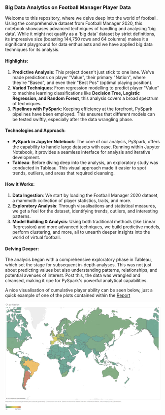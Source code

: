 ### Big Data Analytics on Football Manager Player Data

Welcome to this repository, where we delve deep into the world of football. Using the comprehensive dataset from Football Manager 2020, this notebook showcases advanced techniques of handling and analysing 'big data'. While it might not qualify as a 'big data' dataset by strict definitions, its impressive size (boasting 144,750 rows and 64 columns) makes it a significant playground for data enthusiasts and we have applied big data techniques for its analysis.

#### Highlights:

1. **Predictive Analysis**: This project doesn't just stick to one lane. We've made predictions on player "Value", their primary "Nation", where they're "Based", and even their "Best Pos" (optimal playing position).
2. **Varied Techniques**: From regression modelling to predict player "Value" to machine learning classifications like **Decision Tree, Logistic Regression, and Random Forest**, this analysis covers a broad spectrum of techniques.
3. **Pipelines with PySpark**: Keeping efficiency at the forefront, PySpark pipelines have been employed. This ensures that different models can be tested swiftly, especially after the data wrangling phase.

#### Technologies and Approach:

- **PySpark in Jupyter Notebook**: The core of our analysis, PySpark, offers the capability to handle large datasets with ease. Running within Jupyter Notebook, it provides a seamless interface for analysis and iterative development.
- **Tableau**: Before diving deep into the analysis, an exploratory study was conducted in Tableau. This visual approach made it easier to spot trends, outliers, and areas that required cleansing.

#### How It Works:

1. **Data Ingestion**: We start by loading the Football Manager 2020 dataset, a mammoth collection of player statistics, traits, and more.
2. **Exploratory Analysis**: Through visualisations and statistical measures, we get a feel for the dataset, identifying trends, outliers, and interesting patterns.
3. **Model Building & Analysis**: Using both traditional methods (like Linear Regression) and more advanced techniques, we build predictive models, perform clustering, and more, all to unearth deeper insights into the world of virtual football.

#### Delving Deeper:

The analysis began with a comprehensive exploratory phase in Tableau, which set the stage for subsequent in-depth analyses. This was not just about predicting values but also understanding patterns, relationships, and potential avenues of interest. Post this, the data was wrangled and cleansed, making it ripe for PySpark's powerful analytical capabilities.

A nice visualisation of cumulative player ability can be seen below, just a quick example of one of the plots contained within the [Report](Utilising%20Big%20Data%20Analytics%20techniques%20on%20Football%20Manager%20player%20data.pdf)

![Cumulative Player Ability](Heatmap_of_cumulative_player_ability.png)

